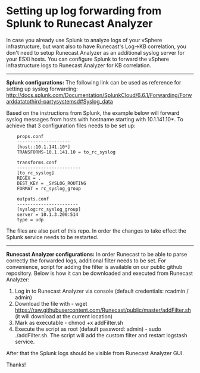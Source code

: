 Setting up log forwarding from Splunk to Runecast Analyzer
==================================================

In case you already use Splunk to analyze logs of your vSphere infrastructure, but want also to have Runecast's Log->KB correlation, you don't need to setup Runecast Analyzer as an additional syslog server for your ESXi hosts. You can configure Splunk to forward the vSphere infrastructure logs to Runecast Analyzer for KB correlation. 


----------
**Splunk configurations:**
The following link can be used as reference for setting up syslog forwarding: http://docs.splunk.com/Documentation/SplunkCloud/6.6.1/Forwarding/Forwarddatatothird-partysystemsd#Syslog_data

Based on the instructions from Splunk, the example below will forward syslog messages from hosts with hostname starting with 10.1.141.10*. To achieve that 3 configuration files needs to be set up:

		props.conf
		--------------------
		[host::10.1.141.10*]
		TRANSFORMS-10.1.141.10 = to_rc_syslog
		
		transforms.conf
		------------------------
		[to_rc_syslog]
		REGEX = .
		DEST_KEY = _SYSLOG_ROUTING
		FORMAT = rc_syslog_group
		
		outputs.conf
		-----------------------
		[syslog:rc_syslog_group]
		server = 10.1.3.200:514
		type = udp

The files are also part of this repo. In order the changes to take effect the Splunk service needs to be restarted. 


----------

**Runecast Analyzer configurations:**
In order Runecast to be able to parse correctly the forwarded logs, additional filter needs to be set. For convenience, script for adding the filter is available on our public github repository. Below is how it can be downloaded and executed from Runecast Analyzer:

1. Log in to Runecast Analyzer via console (default credentials: rcadmin / admin)
2. Download the file with - wget https://raw.githubusercontent.com/Runecast/public/master/addFilter.sh (it will download at the current location)
3. Mark as executable - chmod +x addFilter.sh
4. Execute the script as root (default password: admin) - sudo ./addFilter.sh. The script will add the custom filter and restart logstash service.

After that the Splunk logs should be visible from Runecast Analyzer GUI.

Thanks!
